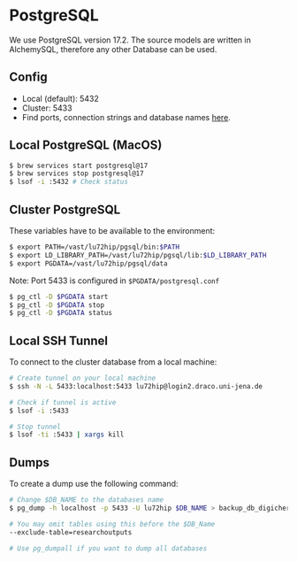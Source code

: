 # PostgreSQL

We use PostgreSQL version 17.2. The source models are written in AlchemySQL, 
therefore any other Database can be used.

## Config
- Local (default): 5432
- Cluster: 5433
- Find ports, connection strings and database names [here](../configs/config.json).

## Local PostgreSQL (MacOS)

```bash
$ brew services start postgresql@17
$ brew services stop postgresql@17
$ lsof -i :5432 # Check status
```

## Cluster PostgreSQL

These variables have to be available to the environment:

```bash
$ export PATH=/vast/lu72hip/pgsql/bin:$PATH
$ export LD_LIBRARY_PATH=/vast/lu72hip/pgsql/lib:$LD_LIBRARY_PATH
$ export PGDATA=/vast/lu72hip/pgsql/data
```

Note: Port 5433 is configured in `$PGDATA/postgresql.conf`

```bash
$ pg_ctl -D $PGDATA start
$ pg_ctl -D $PGDATA stop
$ pg_ctl -D $PGDATA status
```

## Local SSH Tunnel

To connect to the cluster database from a local machine:

```bash
# Create tunnel on your local machine
$ ssh -N -L 5433:localhost:5433 lu72hip@login2.draco.uni-jena.de

# Check if tunnel is active
$ lsof -i :5433

# Stop tunnel
$ lsof -ti :5433 | xargs kill
```

## Dumps

To create a dump use the following command:

```bash
# Change $DB_NAME to the databases name
$ pg_dump -h localhost -p 5433 -U lu72hip $DB_NAME > backup_db_digicher.sql

# You may omit tables using this before the $DB_Name
--exclude-table=researchoutputs

# Use pg_dumpall if you want to dump all databases
```